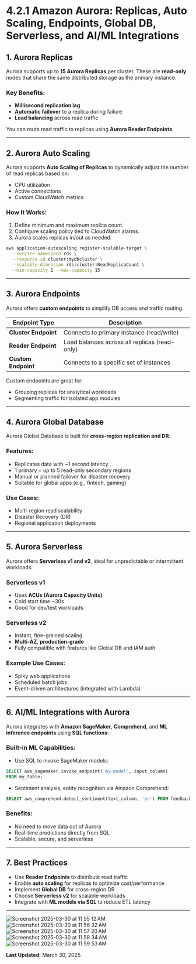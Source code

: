 
# 4.2.1 Amazon Aurora: Replicas, Auto Scaling, Endpoints, Global DB, Serverless, and AI/ML Integrations

## 1. Aurora Replicas

Aurora supports up to **15 Aurora Replicas** per cluster. These are **read-only** nodes that share the same distributed storage as the primary instance.

### Key Benefits:
- **Millisecond replication lag**
- **Automatic failover** to a replica during failure
- **Load balancing** across read traffic

You can route read traffic to replicas using **Aurora Reader Endpoints**.

---

## 2. Aurora Auto Scaling

Aurora supports **Auto Scaling of Replicas** to dynamically adjust the number of read replicas based on:
- CPU utilization
- Active connections
- Custom CloudWatch metrics

### How It Works:
1. Define minimum and maximum replica count.
2. Configure scaling policy tied to CloudWatch alarms.
3. Aurora scales replicas in/out as needed.

```bash
aws application-autoscaling register-scalable-target \
  --service-namespace rds \
  --resource-id cluster:mydbcluster \
  --scalable-dimension rds:cluster:ReadReplicaCount \
  --min-capacity 1 --max-capacity 15
```

---

## 3. Aurora Endpoints

Aurora offers **custom endpoints** to simplify DB access and traffic routing.

| Endpoint Type     | Description                                     |
|-------------------|-------------------------------------------------|
| **Cluster Endpoint** | Connects to primary instance (read/write)   |
| **Reader Endpoint**  | Load balances across all replicas (read-only)|
| **Custom Endpoint**  | Connects to a specific set of instances      |

Custom endpoints are great for:
- Grouping replicas for analytical workloads
- Segmenting traffic for isolated app modules

---

## 4. Aurora Global Database

Aurora Global Database is built for **cross-region replication and DR**.

### Features:
- Replicates data with ~1 second latency
- 1 primary + up to 5 read-only secondary regions
- Manual or planned failover for disaster recovery
- Suitable for global apps (e.g., fintech, gaming)

### Use Cases:
- Multi-region read scalability
- Disaster Recovery (DR)
- Regional application deployments

---

## 5. Aurora Serverless

Aurora offers **Serverless v1 and v2**, ideal for unpredictable or intermittent workloads.

### Serverless v1
- Uses **ACUs (Aurora Capacity Units)**
- Cold start time ~30s
- Good for dev/test workloads

### Serverless v2
- Instant, fine-grained scaling
- **Multi-AZ**, **production-grade**
- Fully compatible with features like Global DB and IAM auth

### Example Use Cases:
- Spiky web applications
- Scheduled batch jobs
- Event-driven architectures (integrated with Lambda)

---

## 6. AI/ML Integrations with Aurora

Aurora integrates with **Amazon SageMaker**, **Comprehend**, and **ML inference endpoints** using **SQL functions**:

### Built-in ML Capabilities:
- Use SQL to invoke SageMaker models:
```sql
SELECT aws_sagemaker.invoke_endpoint('my-model', input_column)
FROM my_table;
```

- Sentiment analysis, entity recognition via Amazon Comprehend:
```sql
SELECT aws_comprehend.detect_sentiment(text_column, 'en') FROM feedback;
```

### Benefits:
- No need to move data out of Aurora
- Real-time predictions directly from SQL
- Scalable, secure, and serverless

---

## 7. Best Practices

- Use **Reader Endpoints** to distribute read traffic
- Enable **auto scaling** for replicas to optimize cost/performance
- Implement **Global DB** for cross-region DR
- Choose **Serverless v2** for scalable workloads
- Integrate with **ML models via SQL** to reduce ETL latency

---

![Screenshot 2025-03-30 at 11 55 12 AM](https://github.com/user-attachments/assets/fd11c7b1-8ef8-4022-9029-0f254d198aa4)
![Screenshot 2025-03-30 at 11 56 32 AM](https://github.com/user-attachments/assets/370d0748-99ce-4fe0-88c0-1e1e52b1e0eb)
![Screenshot 2025-03-30 at 11 57 20 AM](https://github.com/user-attachments/assets/524d064b-12b5-4777-a181-a7199feaffa9)
![Screenshot 2025-03-30 at 11 58 34 AM](https://github.com/user-attachments/assets/c993df3c-e20b-4734-9f0a-1ba463d9d791)
![Screenshot 2025-03-30 at 11 59 53 AM](https://github.com/user-attachments/assets/f1f3f586-96b8-4c5b-a9e6-e76316ec4fef)


**Last Updated:** March 30, 2025
